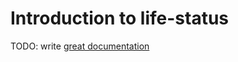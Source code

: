# Introduction to life-status

TODO: write [great documentation](http://jacobian.org/writing/what-to-write/)
